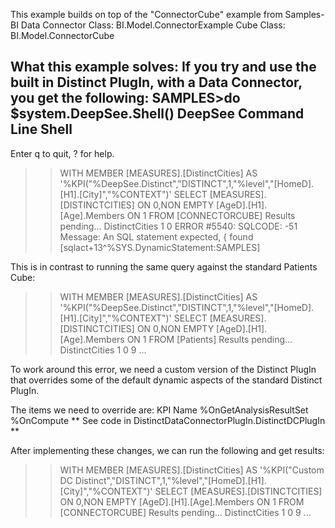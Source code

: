 This example builds on top of the "ConnectorCube" example from Samples-BI
Data Connector Class: BI.Model.ConnectorExample
Cube Class: BI.Model.ConnectorCube

What this example solves:
If you try and use the built in Distinct PlugIn, with a Data Connector, you get the following:
SAMPLES>do $system.DeepSee.Shell()
DeepSee Command Line Shell
----------------------------------------------------
Enter q to quit, ? for help.
>> WITH  MEMBER [MEASURES].[DistinctCities] AS '%KPI("%DeepSee.Distinct","DISTINCT",1,"%level","[HomeD].[H1].[City]","%CONTEXT")' SELECT [MEASURES].[DISTINCTCITIES] ON 0,NON EMPTY [AgeD].[H1].[Age].Members ON 1 FROM [CONNECTORCUBE]
Results pending...
                            DistinctCities
  1 0                    ERROR #5540: SQLCODE: -51 Message:  An SQL statement expected, { found [sqlact+13^%SYS.DynamicStatement:SAMPLES]

This is in contrast to running the same query against the standard Patients Cube:
>> WITH  MEMBER [MEASURES].[DistinctCities] AS '%KPI("%DeepSee.Distinct","DISTINCT",1,"%level","[HomeD].[H1].[City]","%CONTEXT")' SELECT [MEASURES].[DISTINCTCITIES] ON 0,NON EMPTY [AgeD].[H1].[Age].Members ON 1 FROM [Patients] 
Results pending...
                            DistinctCities
  1 0                                     9
  ...

To work around this error, we need a custom version of the Distinct PlugIn that overrides some of the default dynamic aspects of the standard Distinct PlugIn.

The items we need to override are:
KPI Name
%OnGetAnalysisResultSet
%OnCompute
** See code in DistinctDataConnectorPlugIn.DistinctDCPlugIn **

After implementing these changes, we can run the following and get results:
>> WITH  MEMBER [MEASURES].[DistinctCities] AS '%KPI("Custom DC Distinct","DISTINCT",1,"%level","[HomeD].[H1].[City]","%CONTEXT")' SELECT [MEASURES].[DISTINCTCITIES] ON 0,NON EMPTY [AgeD].[H1].[Age].Members ON 1 FROM [CONNECTORCUBE]
Results pending...
                            DistinctCities
  1 0                                     9
  ...

